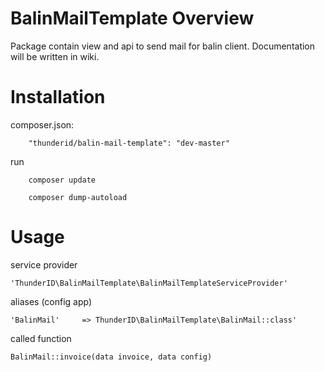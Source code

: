 # BalinMailTemplate Overview

Package contain view and api to send mail for balin client. Documentation will be written in wiki.

# Installation

composer.json:
```
	"thunderid/balin-mail-template": "dev-master"
```

run
```
	composer update
```

```
	composer dump-autoload
```

# Usage

service provider
```
'ThunderID\BalinMailTemplate\BalinMailTemplateServiceProvider'
```

aliases (config app)
```
'BalinMail'     => ThunderID\BalinMailTemplate\BalinMail::class'
```

called function
```
BalinMail::invoice(data invoice, data config)
```

